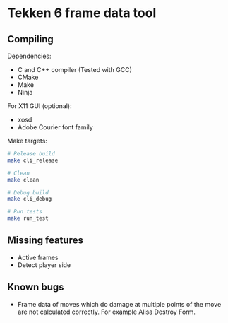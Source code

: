 Tekken 6 frame data tool
========================


Compiling
---------

Dependencies:
- C and C++ compiler (Tested with GCC)
- CMake
- Make
- Ninja

For X11 GUI (optional):
- xosd
- Adobe Courier font family

Make targets:

```bash
# Release build
make cli_release

# Clean
make clean

# Debug build
make cli_debug

# Run tests
make run_test
```

Missing features
----------------

- Active frames
- Detect player side

Known bugs
----------

- Frame data of moves which do damage at multiple points of the move are not calculated correctly.
  For example Alisa Destroy Form.

